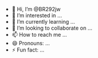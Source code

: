 - 👋 Hi, I’m @BR292jw
- 👀 I’m interested in ...
- 🌱 I’m currently learning ...
- 💞️ I’m looking to collaborate on ...
- 📫 How to reach me ...
- 😄 Pronouns: ...
- ⚡ Fun fact: ...

<!---
BR292jw/BR292jw is a ✨ special ✨ repository because its `README.md` (this file) appears on your GitHub profile.
You can click the Preview link to take a look at your changes.
--->

